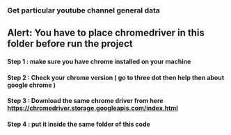 ### Get particular youtube channel general data

##  Alert: You have to place chromedriver in this folder before run the project 

#### Step 1 : make sure you have chrome installed on your machine
#### Step 2 : Check your chrome version ( go to three dot then help then about google chrome )
#### Step 3 : Download the same chrome driver from here  https://chromedriver.storage.googleapis.com/index.html
#### Step 4 : put it inside the same folder of this code